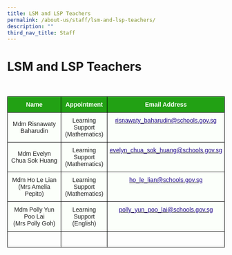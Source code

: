 ```yaml
---
title: LSM and LSP Teachers
permalink: /about-us/staff/lsm-and-lsp-teachers/
description: ""
third_nav_title: Staff
---
```

LSM and LSP Teachers
====================

<br>

<style type="text/css">
.tg  {border-collapse:collapse;border-spacing:0;}
.tg td{border-color:black;border-style:solid;border-width:1px;font-family:Arial, sans-serif;font-size:14px;
  overflow:hidden;padding:10px 5px;word-break:normal;}
.tg th{border-color:black;border-style:solid;border-width:1px;font-family:Arial, sans-serif;font-size:14px;
  font-weight:normal;overflow:hidden;padding:10px 5px;word-break:normal;}
.tg .tg-1h0n{background-color:#22A114;color:#FBFFFA;font-weight:bold;text-align:center;vertical-align:top}
.tg .tg-fskk{background-color:#FBFFFA;color:#21088A;font-weight:bold;text-align:center;text-decoration:underline;vertical-align:top}
.tg .tg-lb3e{background-color:#FBFFFA;color:#21088A;font-weight:bold;text-align:center;vertical-align:top}
.tg .tg-s6uv{background-color:#FBFFFA;color:#222;text-align:center;vertical-align:middle}
</style>
<table class="tg">
<thead>
  <tr>
    <th class="tg-1h0n">Name</th>
    <th class="tg-1h0n">Appointment</th>
    <th class="tg-1h0n">Email Address</th>
  </tr>
</thead>
<tbody>
  <tr>
    <td class="tg-s6uv"><span style="color:#222;background-color:#FBFFFA">Mdm Risnawaty Baharudin</span></td>
    <td class="tg-s6uv"><span style="color:#222;background-color:#FBFFFA"> Learning Support<br>
(Mathematics)</span></td>
    <td class="tg-lb3e"><a href="mailto:risnawaty_baharudin@schools.gov.sg"><span style="font-weight:500;text-decoration:none;color:#21088A">risnawaty_baharudin@schools.gov.sg</span></a></td>
  </tr>
  <tr>
    <td class="tg-s6uv"><span style="color:#222;background-color:#FBFFFA">Mdm Evelyn Chua Sok Huang</span></td>
    <td class="tg-s6uv"><span style="color:#222;background-color:#FBFFFA">Learning Support<br>
(Mathematics)</span><br></td>
    <td class="tg-lb3e"><a href="mailto:evelyn_chua_sok_huang@schools.gov.sg"><span style="font-weight:500;text-decoration:none;color:#21088A">evelyn_chua_sok_huang@schools.gov.sg</span></a></td>
  </tr>
  <tr>
    <td class="tg-s6uv"><span style="color:#222;background-color:#FBFFFA">Mdm Ho Le Lian<br>
(Mrs Amelia Pepito)</span></td>
    <td class="tg-s6uv"><span style="color:#222;background-color:#FBFFFA">Learning Support<br>
(Mathematics)</span><br></td>
    <td class="tg-lb3e"><a href="mailto:ho_le_lian@schools.gov.sg"><span style="font-weight:500;text-decoration:none;color:#21088A">ho_le_lian@schools.gov.sg</span></a></td>
  </tr>
  <tr>
    <td class="tg-s6uv"><span style="color:#222;background-color:#FBFFFA">Mdm Polly Yun Poo Lai<br>
(Mrs Polly Goh)</span><br></td>
    <td class="tg-s6uv"><span style="color:#222;background-color:#FBFFFA">Learning Support<br>
(English)</span><br></td>
    <td class="tg-lb3e"><a href="mailto:polly_yun_poo_lai@schools.gov.sg"><span style="font-weight:500;text-decoration:none;color:#21088A">polly_yun_poo_lai@schools.gov.sg</span></a><br></td>
	</tr>
	<tr>
    <td class="tg-rxka"><span style="color:#222;background-color:#FBFFFA"></span></td>
    <td class="tg-rxka"><span style="color:#222;background-color:#FBFFFA"></span><br></td>
    <td class="tg-agmf"><br></td>
  </tr>
</tbody>
</table>